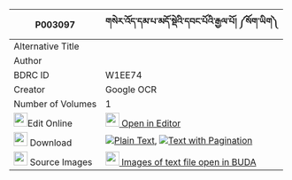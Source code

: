 |P003097|གསེར་འོད་དམ་པ་མདོ་སྡེའི་དབང་པོའི་རྒྱལ་པོ། ༼སོག་ཡིག༽ 
| --- | --- 
|Alternative Title |
|Author | 
|BDRC ID | W1EE74
|Creator | Google OCR
|Number of Volumes| 1
|<img width="25" src="https://img.icons8.com/color/25/000000/edit-property.png">Edit Online| [<img width="25" src="https://avatars.githubusercontent.com/u/45091458?s=200&v=4"> Open in Editor](http://editor.openpecha.org/P003097)
|<img width="25" src="https://img.icons8.com/fluent/48/000000/download-2.png"/>  Download | [![](https://img.icons8.com/color/20/000000/txt.png)Plain Text](https://github.com/Openpecha/P003097/releases/download/v1/sero_dampa_dode_i_wangpo_i_gya_plain_P003097.zip), [![](https://img.icons8.com/color/20/000000/txt.png)Text with Pagination](https://github.com/Openpecha/P003097/releases/download/v1/sero_dampa_dode_i_wangpo_i_gya_pages_P003097.zip)
|<img width="25" src="https://img.icons8.com/plasticine/100/000000/pictures-folder.png"/>  Source Images | [<img width="25" src="https://library.bdrc.io/icons/BUDA-small.svg"> Images of text file open in BUDA](https://library.bdrc.io/show/bdr:W1EE74)